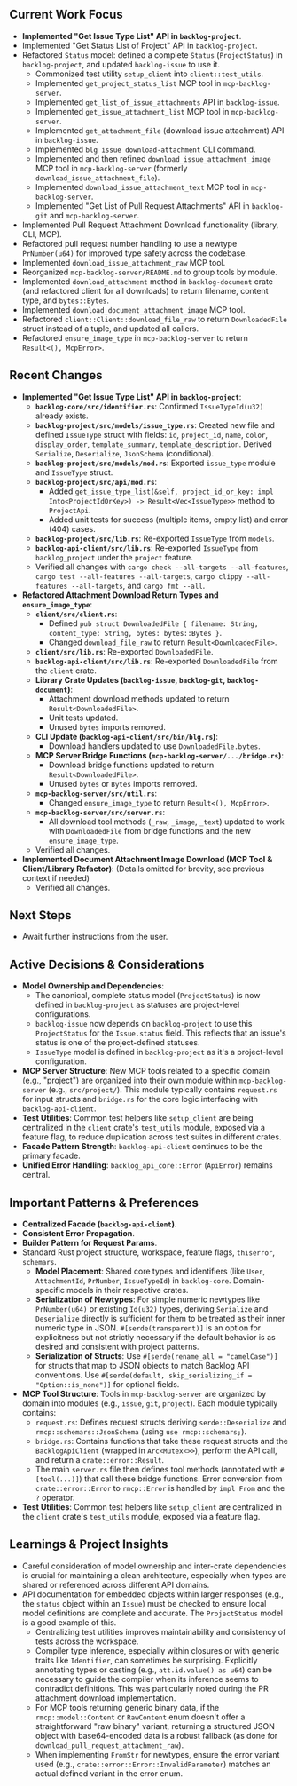 ## Current Work Focus
-   **Implemented "Get Issue Type List" API in `backlog-project`**.
-   Implemented "Get Status List of Project" API in `backlog-project`.
-   Refactored `Status` model: defined a complete `Status` (`ProjectStatus`) in `backlog-project`, and updated `backlog-issue` to use it.
    -   Commonized test utility `setup_client` into `client::test_utils`.
    -   Implemented `get_project_status_list` MCP tool in `mcp-backlog-server`.
    -   Implemented `get_list_of_issue_attachments` API in `backlog-issue`.
    -   Implemented `get_issue_attachment_list` MCP tool in `mcp-backlog-server`.
    -   Implemented `get_attachment_file` (download issue attachment) API in `backlog-issue`.
    -   Implemented `blg issue download-attachment` CLI command.
    -   Implemented and then refined `download_issue_attachment_image` MCP tool in `mcp-backlog-server` (formerly `download_issue_attachment_file`).
    -   Implemented `download_issue_attachment_text` MCP tool in `mcp-backlog-server`.
    -   Implemented "Get List of Pull Request Attachments" API in `backlog-git` and `mcp-backlog-server`.
-   Implemented Pull Request Attachment Download functionality (library, CLI, MCP).
-   Refactored pull request number handling to use a newtype `PrNumber(u64)` for improved type safety across the codebase.
-   Implemented `download_issue_attachment_raw` MCP tool.
-   Reorganized `mcp-backlog-server/README.md` to group tools by module.
-   Implemented `download_attachment` method in `backlog-document` crate (and refactored client for all downloads) to return filename, content type, and `bytes::Bytes`.
-   Implemented `download_document_attachment_image` MCP tool.
-   Refactored `client::Client::download_file_raw` to return `DownloadedFile` struct instead of a tuple, and updated all callers.
-   Refactored `ensure_image_type` in `mcp-backlog-server` to return `Result<(), McpError>`.

## Recent Changes
-   **Implemented "Get Issue Type List" API in `backlog-project`**:
    -   **`backlog-core/src/identifier.rs`**: Confirmed `IssueTypeId(u32)` already exists.
    -   **`backlog-project/src/models/issue_type.rs`**: Created new file and defined `IssueType` struct with fields: `id`, `project_id`, `name`, `color`, `display_order`, `template_summary`, `template_description`. Derived `Serialize`, `Deserialize`, `JsonSchema` (conditional).
    -   **`backlog-project/src/models/mod.rs`**: Exported `issue_type` module and `IssueType` struct.
    -   **`backlog-project/src/api/mod.rs`**:
        -   Added `get_issue_type_list(&self, project_id_or_key: impl Into<ProjectIdOrKey>) -> Result<Vec<IssueType>>` method to `ProjectApi`.
        -   Added unit tests for success (multiple items, empty list) and error (404) cases.
    -   **`backlog-project/src/lib.rs`**: Re-exported `IssueType` from `models`.
    -   **`backlog-api-client/src/lib.rs`**: Re-exported `IssueType` from `backlog_project` under the `project` feature.
    -   Verified all changes with `cargo check --all-targets --all-features`, `cargo test --all-features --all-targets`, `cargo clippy --all-features --all-targets`, and `cargo fmt --all`.
-   **Refactored Attachment Download Return Types and `ensure_image_type`**:
    -   **`client/src/client.rs`**:
        -   Defined `pub struct DownloadedFile { filename: String, content_type: String, bytes: bytes::Bytes }`.
        -   Changed `download_file_raw` to return `Result<DownloadedFile>`.
    -   **`client/src/lib.rs`**: Re-exported `DownloadedFile`.
    -   **`backlog-api-client/src/lib.rs`**: Re-exported `DownloadedFile` from the `client` crate.
    -   **Library Crate Updates (`backlog-issue`, `backlog-git`, `backlog-document`)**:
        -   Attachment download methods updated to return `Result<DownloadedFile>`.
        -   Unit tests updated.
        -   Unused `bytes` imports removed.
    -   **CLI Update (`backlog-api-client/src/bin/blg.rs`)**:
        -   Download handlers updated to use `DownloadedFile.bytes`.
    -   **MCP Server Bridge Functions (`mcp-backlog-server/.../bridge.rs`)**:
        -   Download bridge functions updated to return `Result<DownloadedFile>`.
        -   Unused `bytes` or `Bytes` imports removed.
    -   **`mcp-backlog-server/src/util.rs`**:
        -   Changed `ensure_image_type` to return `Result<(), McpError>`.
    -   **`mcp-backlog-server/src/server.rs`**:
        -   All download tool methods (`_raw`, `_image`, `_text`) updated to work with `DownloadedFile` from bridge functions and the new `ensure_image_type`.
    -   Verified all changes.
-   **Implemented Document Attachment Image Download (MCP Tool & Client/Library Refactor)**: (Details omitted for brevity, see previous context if needed)
    -   Verified all changes.

## Next Steps
-   Await further instructions from the user.

## Active Decisions & Considerations
-   **Model Ownership and Dependencies**:
    -   The canonical, complete status model (`ProjectStatus`) is now defined in `backlog-project` as statuses are project-level configurations.
    -   `backlog-issue` now depends on `backlog-project` to use this `ProjectStatus` for the `Issue.status` field. This reflects that an issue's status is one of the project-defined statuses.
    -   `IssueType` model is defined in `backlog-project` as it's a project-level configuration.
-   **MCP Server Structure**: New MCP tools related to a specific domain (e.g., "project") are organized into their own module within `mcp-backlog-server` (e.g., `src/project/`). This module typically contains `request.rs` for input structs and `bridge.rs` for the core logic interfacing with `backlog-api-client`.
-   **Test Utilities**: Common test helpers like `setup_client` are being centralized in the `client` crate's `test_utils` module, exposed via a feature flag, to reduce duplication across test suites in different crates.
-   **Facade Pattern Strength**: `backlog-api-client` continues to be the primary facade.
-   **Unified Error Handling**: `backlog_api_core::Error` (`ApiError`) remains central.

## Important Patterns & Preferences
-   **Centralized Facade (`backlog-api-client`)**.
-   **Consistent Error Propagation**.
-   **Builder Pattern for Request Params**.
-   Standard Rust project structure, workspace, feature flags, `thiserror`, `schemars`.
    -   **Model Placement**: Shared core types and identifiers (like `User`, `AttachmentId`, `PrNumber`, `IssueTypeId`) in `backlog-core`. Domain-specific models in their respective crates.
    -   **Serialization of Newtypes**: For simple numeric newtypes like `PrNumber(u64)` or existing `Id(u32)` types, deriving `Serialize` and `Deserialize` directly is sufficient for them to be treated as their inner numeric type in JSON. `#[serde(transparent)]` is an option for explicitness but not strictly necessary if the default behavior is as desired and consistent with project patterns.
    -   **Serialization of Structs**: Use `#[serde(rename_all = "camelCase")]` for structs that map to JSON objects to match Backlog API conventions. Use `#[serde(default, skip_serializing_if = "Option::is_none")]` for optional fields.
-   **MCP Tool Structure**: Tools in `mcp-backlog-server` are organized by domain into modules (e.g., `issue`, `git`, `project`). Each module typically contains:
    -   `request.rs`: Defines request structs deriving `serde::Deserialize` and `rmcp::schemars::JsonSchema` (using `use rmcp::schemars;`).
    -   `bridge.rs`: Contains functions that take these request structs and the `BacklogApiClient` (wrapped in `Arc<Mutex<>>`), perform the API call, and return a `crate::error::Result`.
    -   The main `server.rs` file then defines tool methods (annotated with `#[tool(...)]`) that call these bridge functions. Error conversion from `crate::error::Error` to `rmcp::Error` is handled by `impl From` and the `?` operator.
-   **Test Utilities**: Common test helpers like `setup_client` are centralized in the `client` crate's `test_utils` module, exposed via a feature flag.

## Learnings & Project Insights
-   Careful consideration of model ownership and inter-crate dependencies is crucial for maintaining a clean architecture, especially when types are shared or referenced across different API domains.
-   API documentation for embedded objects within larger responses (e.g., the `status` object within an `Issue`) must be checked to ensure local model definitions are complete and accurate. The `ProjectStatus` model is a good example of this.
    -   Centralizing test utilities improves maintainability and consistency of tests across the workspace.
    -   Compiler type inference, especially within closures or with generic traits like `Identifier`, can sometimes be surprising. Explicitly annotating types or casting (e.g., `att.id.value() as u64`) can be necessary to guide the compiler when its inference seems to contradict definitions. This was particularly noted during the PR attachment download implementation.
    -   For MCP tools returning generic binary data, if the `rmcp::model::Content` or `RawContent` enum doesn't offer a straightforward "raw binary" variant, returning a structured JSON object with base64-encoded data is a robust fallback (as done for `download_pull_request_attachment_raw`).
    -   When implementing `FromStr` for newtypes, ensure the error variant used (e.g., `crate::error::Error::InvalidParameter`) matches an actual defined variant in the error enum.

